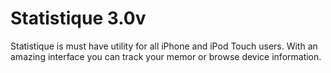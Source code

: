 Statistique 3.0v
================

Statistique is must have utility for all iPhone and iPod Touch users. With an amazing interface you can track your memor or browse  device information.
